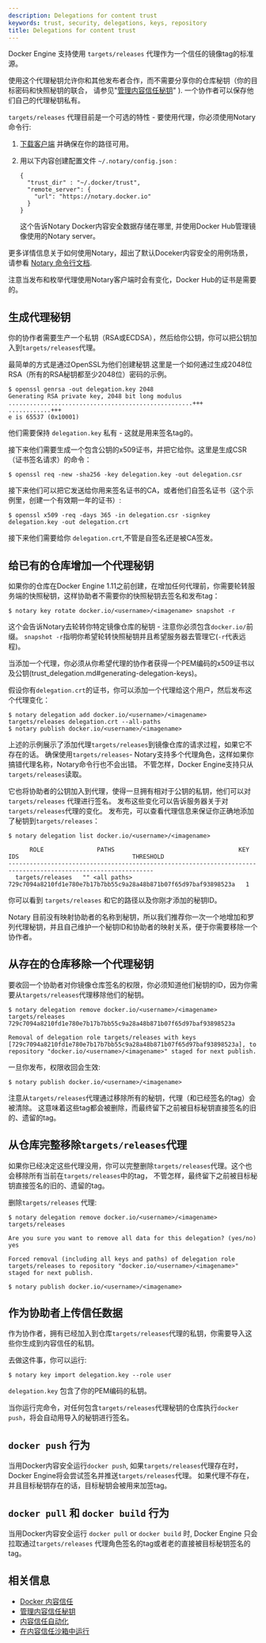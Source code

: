 ```yaml
---
description: Delegations for content trust
keywords: trust, security, delegations, keys, repository
title: Delegations for content trust
---
```


Docker Engine 支持使用 `targets/releases` 代理作为一个信任的镜像tag的标准源。

使用这个代理秘钥允许你和其他发布者合作，而不需要分享你的仓库秘钥（你的目标密码和快照秘钥的联合，
请参见"[管理内容信任秘钥](trust_key_mng.md)" ).
一个协作者可以保存他们自己的代理秘钥私有。

`targets/releases` 代理目前是一个可选的特性 - 要使用代理，你必须使用Notary 命令行:

1. [下载客户端](https://github.com/docker/notary/releases) 并确保在你的路径可用。

2. 用以下内容创建配置文件 `~/.notary/config.json` :

	```
	{
	  "trust_dir" : "~/.docker/trust",
	  "remote_server": {
	    "url": "https://notary.docker.io"
	  }
	}
	```

	这个告诉Notary Docker内容安全数据存储在哪里, 并使用Docker Hub管理镜像使用的Notary server。

更多详情信息关于如何使用Notary，超出了默认Doceker内容安全的用例场景，请参看
[Notary 命令行文档](/notary/getting_started.md).

注意当发布和枚举代理使用Notary客户端时会有变化，Docker Hub的证书是需要的。

## 生成代理秘钥

你的协作者需要生产一个私钥（RSA或ECDSA），然后给你公钥，你可以把公钥加入到`targets/releases`代理。

最简单的方式是通过OpenSSL为他们创建秘钥.这里是一个如何通过生成2048位RSA（所有的RSA秘钥都至少2048位）密码的示例。

```
$ openssl genrsa -out delegation.key 2048
Generating RSA private key, 2048 bit long modulus
....................................................+++
............+++
e is 65537 (0x10001)

```

他们需要保持 `delegation.key` 私有 - 这就是用来签名tag的。

接下来他们需要生成一个包含公钥的x509证书，并把它给你。这里是生成CSR（证书签名请求）的命令：

```
$ openssl req -new -sha256 -key delegation.key -out delegation.csr
```

接下来他们可以把它发送给你用来签名证书的CA，或者他们自签名证书（这个示例里，创建一个有效期一年的证书）:

```
$ openssl x509 -req -days 365 -in delegation.csr -signkey delegation.key -out delegation.crt
```

接下来他们需要给你 `delegation.crt`,不管是自签名还是被CA签发。

## 给已有的仓库增加一个代理秘钥

如果你的仓库在Docker Engine 1.11之前创建，在增加任何代理前，你需要轮转服务端的快照秘钥，这样协助者不需要你的快照秘钥去签名和发布tag：

```
$ notary key rotate docker.io/<username>/<imagename> snapshot -r
```

这个会告诉Notary去轮转你特定镜像仓库的秘钥 - 注意你必须包含`docker.io/`前缀。
`snapshot -r`指明你希望轮转快照秘钥并且希望服务器去管理它(`-r`代表远程)。


当添加一个代理，你必须从你希望代理的协作者获得一个PEM编码的x509证书以及公钥(trust_delegation.md#generating-delegation-keys)。

假设你有`delegation.crt`的证书，你可以添加一个代理给这个用户，然后发布这个代理变化：

```
$ notary delegation add docker.io/<username>/<imagename> targets/releases delegation.crt --all-paths
$ notary publish docker.io/<username>/<imagename>
```

上述的示例展示了添加代理`targets/releases`到镜像仓库的请求过程，如果它不存在的话。
确保使用`targets/releases`- Notary支持多个代理角色，这样如果你搞错代理名称，Notary命令行也不会出错。
不管怎样，Docker Engine支持只从`targets/releases`读取。

它也将协助者的公钥加入到代理，使得一旦拥有相对于公钥的私钥，他们可以对`targets/releases` 代理进行签名。
发布这些变化可以告诉服务器关于对`targets/releases`代理的变化。
发布完，可以查看代理信息来保证你正确地添加了秘钥到`targets/releases`：

```
$ notary delegation list docker.io/<username>/<imagename>

      ROLE               PATHS                                   KEY IDS                                THRESHOLD
---------------------------------------------------------------------------------------------------------------
  targets/releases   "" <all paths>  729c7094a8210fd1e780e7b17b7bb55c9a28a48b871b07f65d97baf93898523a   1
```

你可以看到 `targets/releases` 和它的路径以及你刚才添加的秘钥ID。

Notary 目前没有映射协助者的名称到秘钥，所以我们推荐你一次一个地增加和罗列代理秘钥，并且自己维护一个秘钥ID和协助者的映射关系，便于你需要移除一个协作者。


## 从存在的仓库移除一个代理秘钥

要收回一个协助者对你镜像仓库签名的权限，你必须知道他们秘钥的ID，因为你需要从`targets/releases`代理移除他们的秘钥。

```
$ notary delegation remove docker.io/<username>/<imagename> targets/releases 729c7094a8210fd1e780e7b17b7bb55c9a28a48b871b07f65d97baf93898523a

Removal of delegation role targets/releases with keys [729c7094a8210fd1e780e7b17b7bb55c9a28a48b871b07f65d97baf93898523a], to repository "docker.io/<username>/<imagename>" staged for next publish.
```

一旦你发布，权限收回会生效:

```
$ notary publish docker.io/<username>/<imagename>
```

注意从`targets/releases`代理通过移除所有的秘钥，代理（和已经签名的tag）会被清除。
这意味着这些tag都会被删除，而最终留下之前被目标秘钥直接签名的旧的、遗留的tag。

## 从仓库完整移除`targets/releases`代理

如果你已经决定这些代理没用，你可以完整删除`targets/releases`代理。这个也会移除所有当前在`targets/releases`中的tag，
不管怎样，最终留下之前被目标秘钥直接签名的旧的、遗留的tag。

删除`targets/releases` 代理:

```
$ notary delegation remove docker.io/<username>/<imagename> targets/releases

Are you sure you want to remove all data for this delegation? (yes/no)
yes

Forced removal (including all keys and paths) of delegation role targets/releases to repository "docker.io/<username>/<imagename>" staged for next publish.

$ notary publish docker.io/<username>/<imagename>
```

## 作为协助者上传信任数据

作为协作者，拥有已经加入到仓库`targets/releases`代理的私钥，你需要导入这些你生成到内容信任的私钥。

去做这件事，你可以运行:

```
$ notary key import delegation.key --role user
```

`delegation.key` 包含了你的PEM编码的私钥。

当你运行完命令，对任何包含`targets/releases`代理秘钥的仓库执行`docker push`，将会自动用导入的秘钥进行签名。

## `docker push` 行为

当用Docker内容安全运行`docker push`, 
如果`targets/releases`代理存在时，Docker Engine将会尝试签名并推送`targets/releases`代理。
如果代理不存在，并且目标秘钥存在的话，目标秘钥会被用来加签tag。

## `docker pull` 和 `docker build` 行为

当用Docker内容安全运行 `docker pull` or `docker build` 时, Docker
Engine 只会拉取通过`targets/releases` 代理角色签名的tag或者老的直接被目标秘钥签名的tag。

## 相关信息

* [Docker 内容信任](content_trust.md)
* [管理内容信任秘钥](trust_key_mng.md)
* [内容信任自动化](trust_automation.md)
* [在内容信任沙箱中运行](trust_sandbox.md)